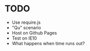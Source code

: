 # TODO

* Use require.js
* "Qu" scenario
* Host on Github Pages
* Test on IE10
* What happens when time runs out?
